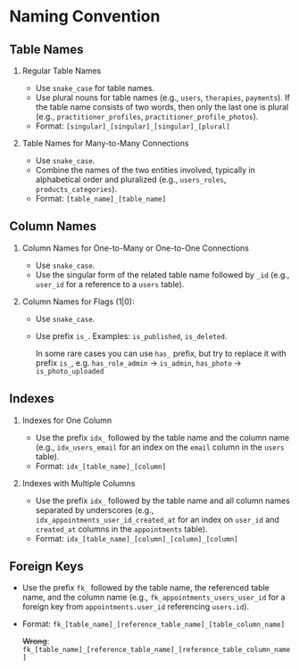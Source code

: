# Naming Convention

## Table Names

  1. Regular Table Names
      - Use `snake_case` for table names.
      - Use plural nouns for table names (e.g., `users`, `therapies`, `payments`). If the table name consists of two words, then only the last one is plural (e.g., `practitioner_profiles`, `practitioner_profile_photos`).
      - Format: `[singular]_[singular]_[singular]_[plural]`
  
  1. Table Names for Many-to-Many Connections
      - Use `snake_case`.
      - Combine the names of the two entities involved, typically in alphabetical order and pluralized (e.g., `users_roles`, `products_categories`).
      - Format: `[table_name]_[table_name]`

## Column Names

  1. Column Names for One-to-Many or One-to-One Connections
      - Use `snake_case`.
      - Use the singular form of the related table name followed by `_id` (e.g., `user_id` for a reference to a `users` table).

  1. Column Names for Flags (1|0):
      - Use `snake_case`.
      - Use prefix `is_`. Examples: `is_published`, `is_deleted`.

        In some rare cases you can use `has_` prefix, but try to replace it with prefix `is_`, e.g. `has_role_admin` → `is_admin`, `has_photo` → `is_photo_uploaded`

## Indexes

  1. Indexes for One Column
      - Use the prefix `idx_` followed by the table name and the column name (e.g., `idx_users_email` for an index on the `email` column in the `users` table).
      - Format: `idx_[table_name]_[column]`
  
  1. Indexes with Multiple Columns
      - Use the prefix `idx_` followed by the table name and all column names separated by underscores (e.g., `idx_appointments_user_id_created_at` for an index on `user_id` and `created_at` columns in the `appointments` table).
      - Format: `idx_[table_name]_[column]_[column]_[column]`

## Foreign Keys

  - Use the prefix `fk_` followed by the table name, the referenced table name, and the column name (e.g., `fk_appointments_users_user_id` for a foreign key from `appointments.user_id` referencing `users.id`).
  - Format: `fk_[table_name]_[reference_table_name]_[table_column_name]`

    ~~Wrong~~: `fk_[table_name]_[reference_table_name]_[reference_table_column_name]`
